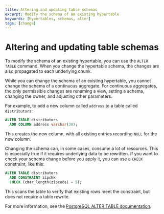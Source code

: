 ```yaml
---
title: Altering and updating table schemas
excerpt: Modify the schema of an existing hypertable
keywords: [hypertables, schemas, alter]
tags: [change]
---
```


# Altering and updating table schemas

To modify the schema of an existing hypertable, you can use the `ALTER TABLE`
command. When you change the hypertable schema, the changes are also propagated
to each underlying chunk.

<Highlight type="note">
While you can change the schema of an existing hypertable, you cannot change
the schema of a continuous aggregate. For continuous aggregates, the only
permissible changes are renaming a view, setting a schema, changing the owner,
and adjusting other parameters.
</Highlight>

For example, to add a new column called `address` to a table called `distributors`:

```sql
ALTER TABLE distributors
  ADD COLUMN address varchar(30);
```

This creates the new column, with all existing entries recording `NULL` for the
new column.

Changing the schema can, in some cases, consume a lot of resources. This is
especially true if it requires underlying data to be rewritten. If you want to
check your schema change before you apply it, you can use a `CHECK` constraint,
like this:

```sql
ALTER TABLE distributors
  ADD CONSTRAINT zipchk
  CHECK (char_length(zipcode) = 5);
```

This scans the table to verify that existing rows meet the constraint, but does
not require a table rewrite.

For more information, see the
[PostgreSQL ALTER TABLE documentation][postgres-alter-table].

[postgres-alter-table]: https://www.postgresql.org/docs/current/static/sql-altertable.html
